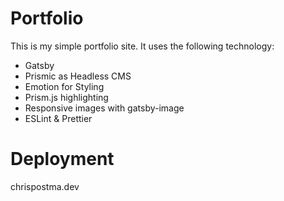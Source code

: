 # Portfolio

This is my simple portfolio site. It uses the following technology:

- Gatsby
- Prismic as Headless CMS
- Emotion for Styling
- Prism.js highlighting
- Responsive images with gatsby-image
- ESLint & Prettier

# Deployment

chrispostma.dev
